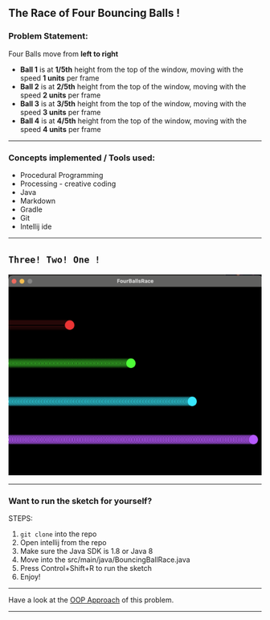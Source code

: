 ## The Race of Four Bouncing Balls !

### Problem Statement:
Four Balls move from **left to right**

* **Ball 1** is at **1/5th** height from the top of the window, moving with the speed **1 units** per frame
* **Ball 2** is at **2/5th** height from the top of the window, moving with the speed **2 units** per frame
* **Ball 3** is at **3/5th** height from the top of the window, moving with the speed **3 units** per frame
* **Ball 4** is at **4/5th** height from the top of the window, moving with the speed **4 units** per frame

_________________________________________________

### Concepts implemented / Tools used:
* Procedural Programming
* Processing - creative coding
* Java
* Markdown
* Gradle
* Git
* Intellij ide

____________________________
##  ```Three! Two! One !```

![Watch the balls roll out](images/FourBalls.png)

___________________________

### Want to run the sketch for yourself?

STEPS:
1) `git clone` into the repo
2) Open intellij from the repo
3) Make sure the Java SDK is 1.8 or Java 8
4) Move into the src/main/java/BouncingBallRace.java
5) Press Control+Shift+R to run the sketch
6) Enjoy!

___________________________

Have a look at the [OOP Approach](https://github.com/Aishwarya-Gopal/FourBouncingBallsRace-OOPS) of this problem.

____________________________
